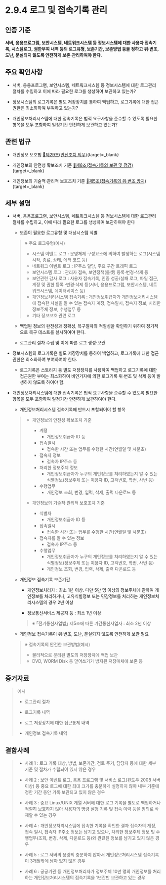 # 2.9.4 로그 및 접속기록 관리

## 인증 기준

**서버, 응용프로그램, 보안시스템, 네트워크시스템 등 정보시스템에 대한 사용자 접속기록, 시스템로그, 권한부여 내역 등의 로그유형, 보존기간, 보존방법 등을 정하고 위·변조, 도난, 분실되지 않도록 안전하게 보존·관리하여야 한다.**

## 주요 확인사항

- 서버, 응용프로그램, 보안시스템, 네트워크시스템 등 정보시스템에 대한 로그관리 절차를 수립하고 이에 따라 필요한 로그를 생성하여 보관하고 있는가?

- 정보시스템의 로그기록은 별도 저장장치를 통하여 백업하고, 로그기록에 대한 접근권한은 최소화하여 부여하고 있는가?

- 개인정보처리시스템에 대한 접속기록은 법적 요구사항을 준수할 수 있도록 필요한 항목을 모두 포함하여 일정기간 안전하게 보관하고 있는가?

## 관련 법규

- 개인정보 보호법 [🔗제29조(안전조치 의무)](https://www.law.go.kr/법령/개인정보보호법/제29조 "새 창에서 열기"){target=_blank}

- 개인정보의 안전성 확보조치 기준 [🔗제8조(접속기록의 보관 및 점검)](https://www.law.go.kr/행정규칙/(개인정보보호위원회)개인정보의안전성확보조치기준/제8조 "새 창에서 열기"){target=_blank}

- 개인정보의 기술적·관리적 보호조치 기준 [🔗제5조(접속기록의 위·변조 방지)](https://www.law.go.kr/행정규칙/(개인정보보호위원회)개인정보의기술적·관리적보호조치기준/제5조 "새 창에서 열기"){target=_blank}

## 세부 설명

- 서버, 응용프로그램, 보안시스템, 네트워크시스템 등 정보시스템에 대한 로그관리 절차를 수립하고, 이에 따라 필요한 로그를 생성하여 보관하여야 한다

    - 보존이 필요한 로그유형 및 대상시스템 식별
    >
    > ※ 주요 로그유형(예시)
    >
    > - 시스템 이벤트 로그 : 운영체제 구성요소에 의하여 발생하는 로그(시스템 시작, 종료, 상태, 에러 코드 등)
    > - 네트워크 이벤트 로그 : IP주소 할당, 주요 구간 트래픽 로그
    > - 보안시스템 로그 : 관리자 접속, 보안정책(룰셋) 등록·변경·삭제 등
    > - 보안관련 감사 로그 : 사용자 접속기록, 인증 성공/실패 로그, 파일 접근, 계정 및 권한 등록 ·변경·삭제 등(서버, 응용프로그램, 보안시스템, 네트워크시스템, 데이터베이스 등)
    > - 개인정보처리시스템 접속기록 : 개인정보취급자가 개인정보처리시스템에 접속한 사실을 알 수 있는 접속자 계정, 접속일시, 접속지 정보, 처리한 정보주체 정보, 수행업무 등
    > - 기타 정보보호 관련 로그

    - 백업된 정보의 완전성과 정확성, 복구절차의 적절성을 확인하기 위하여 정기적으로 복구 테스트를 실시하여야 한다.

    - 로그관리 절차 수립 및 이에 따른 로그 생성·보관

- 정보시스템의 로그기록은 별도 저장장치를 통하여 백업하고, 로그기록에 대한 접근권한은 최소화하여 부여하여야 한다.

    - 로그기록은 스토리지 등 별도 저장장치를 사용하여 백업하고 로그기록에 대한 접근권한 부여는 최소화하여 비인가자에 의한 로그기록 위·변조 및 삭제 등이 발생하지 않도록 하여야 함.

- 개인정보처리시스템에 대한 접속기록은 법적 요구사항을 준수할 수 있도록 필요한 항목을 모두 포함하여 일정기간 안전하게 보관하여야 한다.

    - 개인정보처리시스템 접속기록에 반드시 포함되어야 할 항목
    >
    > - 개인정보의 안전성 확보조치 기준
    >     - 계정
    >         - 개인정보취급자 ID 등
    >     - 접속일시
    >         - 접속한 시간 또는 업무를 수행한 시간(연월일 및 시분초)
    >     - 접속지 정보
    >         - 접속자 IP주소 등
    >     - 처리한 정보주체 정보
    >         - 개인정보취급자가 누구의 개인정보를 처리하였는지 알 수 있는 식별정보(정보주체 또는 이용자 ID, 고객번호, 학번, 사번 등)
    >     - 수행업무
    >         - 개인정보 조회, 변경, 입력, 삭제, 출력 다운로드 등
    >
    > - 개인정보의 기술적·관리적 보호조치 기준
    >     - 식별자
    >         - 개인정보취급자 ID 등
    >     - 접속일시
    >         - 접속한 시간 또는 업무를 수행한 시간(연월일 및 시분초)
    >     - 접속지를 알 수 있는 정보
    >         - 접속자 IP주소 등
    >     - 수행업무
    >         - 개인정보취급자가 누구의 개인정보를 처리하였는지 알 수 있는 식별정보(정보주체 또는 이용자 ID, 고객번호, 학번, 사번 등)
    >         - 개인정보 조회, 변경, 입력, 삭제, 출력 다운로드 등

    - 개인정보 접속기록 보존기간

        - 개인정보처리자 : 최소 1년 이상. 다만 5만 명 이상의 정보주체에 관하여 개인정보를 처리하거나, 고유식별정보 또는 민감정보를 처리하는 개인정보처리시스템의 경우 2년 이상

        - 정보통신서비스 제공자 등 : 최소 1년 이상
        >
        > ※ ｢전기통신사업법｣ 제5조에 따른 기간통신사업자 : 최소 2년 이상

    - 개인정보 접속기록이 위·변조, 도난, 분실되지 않도록 안전하게 보관 필요
    >
    > ※ 접속기록의 안전한 보관방법(예시)
    >
    > - 물리적으로 분리된 별도의 저장장치에 백업 보관
    > - DVD, WORM Disk 등 덮어쓰기가 방지된 저장매체에 보존 등

## 증거자료

> 예시
>
> - 로그관리 절차
>
> - 로그기록 내역
>
> - 로그 저장장치에 대한 접근통제 내역
>
> - 개인정보 접속기록 내역

## 결함사례

> - 사례 1 : 로그 기록 대상, 방법, 보존기간, 검토 주기, 담당자 등에 대한 세부 기준 및 절차가 수립되어 있지 않은 경우
>
> - 사례 2 : 보안 이벤트 로그, 응용 프로그램 및 서비스 로그(윈도우 2008 서버 이상) 등 중요 로그에 대한 최대 크기를 충분하게 설정하지 않아 내부 기준에 정한 기간 동안 기록·보관되고 있지 않은 경우
>
> - 사례 3 : 중요 Linux/UNIX 계열 서버에 대한 로그 기록을 별도로 백업하거나 적절히 보호하지 않아 사용자의 명령 실행 기록 및 접속 이력 등을 임의로 삭제할 수 있는 경우
>
> - 사례 4 : 개인정보처리시스템에 접속한 기록을 확인한 결과 접속자의 계정, 접속 일시, 접속자 IP주소 정보는 남기고 있으나, 처리한 정보주체 정보 및 수행업무(조회, 변경, 삭제, 다운로드 등)와 관련된 정보를 남기고 있지 않은 경우
>
> - 사례 5 : 로그 서버의 용량의 충분하지 않아서 개인정보처리시스템 접속기록이 3개월밖에 남아 있지 않은 경우
>
> - 사례 6 : 공공기관 등 개인정보처리자가 정보주체 10만 명의 개인정보를 처리하는 개인정보처리시스템의 접속기록을 1년간만 보관하고 있는 경우
